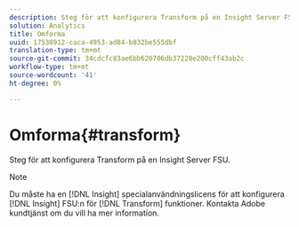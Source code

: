```yaml
---
description: Steg för att konfigurera Transform på en Insight Server FSU.
solution: Analytics
title: Omforma
uuid: 17538912-caca-4953-ad84-b832be555dbf
translation-type: tm+mt
source-git-commit: 34cdcfc83ae6bb620706db37228e200cff43ab2c
workflow-type: tm+mt
source-wordcount: '41'
ht-degree: 0%

---
```



# Omforma{#transform}

Steg för att konfigurera Transform på en Insight Server FSU.

>[!NOTE]
>
>Du måste ha en [!DNL Insight] specialanvändningslicens för att konfigurera [!DNL Insight] FSU:n för [!DNL Transform] funktioner. Kontakta Adobe kundtjänst om du vill ha mer information.

